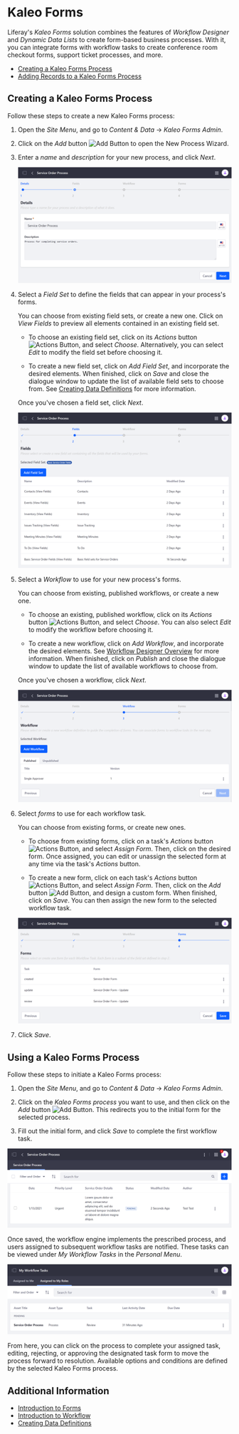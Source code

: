 # Kaleo Forms

Liferay's *Kaleo Forms* solution combines the features of *Workflow Designer* and *Dynamic Data Lists* to create form-based business processes. With it, you can integrate forms with workflow tasks to create conference room checkout forms, support ticket processes, and more.

* [Creating a Kaleo Forms Process](#creating-a-kaleo-forms-process)
* [Adding Records to a Kaleo Forms Process](#adding-records-to-a-process)

## Creating a Kaleo Forms Process

Follow these steps to create a new Kaleo Forms process:

1. Open the *Site Menu*, and go to *Content & Data* &rarr; *Kaleo Forms Admin*.

1. Click on the *Add* button ![Add Button](../../../images/icon-add.png) to open the New Process Wizard.

1. Enter a *name* and *description* for your new process, and click *Next*.

    ![Enter a name and description, and click Next.](./kaleo-forms/images/01.png)

1. Select a *Field Set* to define the fields that can appear in your process's forms.

   You can choose from existing field sets, or create a new one. Click on *View Fields* to preview all elements contained in an existing field set.

   * To choose an existing field set, click on its *Actions* button ![Actions Button](../../../images/icon-add.png), and select *Choose*. Alternatively, you can select *Edit* to modify the field set before choosing it.

   * To create a new field set, click on *Add Field Set*, and incorporate the desired elements. When finished, click on *Save* and close the dialogue window to update the list of available field sets to choose from. See [Creating Data Definitions](../dynamic-data-lists/creating-data-definitions.md) for more information.

   Once you've chosen a field set, click *Next*.

   ![Select a Field Set to define the fields for your process's forms, an click Next.](./kaleo-forms/images/02.png)

1. Select a *Workflow* to use for your new process's forms.

   You can choose from existing, published workflows, or create a new one.

   * To choose an existing, published workflow, click on its *Actions* button ![Actions Button](../../../images/icon-actions.png), and select *Choose*. You can also select *Edit* to modify the workflow before choosing it.

   * To create a new workflow, click on *Add Workflow*, and incorporate the desired elements. See [Workflow Designer Overview](../../workflow/designing-and-managing-workflows/workflow-designer-overview.md) for more information. When finished, click on *Publish* and close the dialogue window to update the list of available workflows to choose from.

   Once you've chosen a workflow, click *Next*.

   ![Select a Workflow to use for your new process's forms, and click Next.](./kaleo-forms/images/03.png)

1. Select *forms* to use for each workflow task.

   You can choose from existing forms, or create new ones.

   * To choose from existing forms, click on a task's *Actions* button ![Actions Button](../../../images/icon-actions.png), and select *Assign Form*. Then, click on the desired form. Once assigned, you can edit or unassign the selected form at any time via the task's *Actions* button.

   * To create a new form, click on each task's *Actions* button ![Actions Button](../../../images/icon-actions.png), and select *Assign Form*. Then, click on the *Add* button ![Add Button](../../../images/icon-add.png), and design a custom form. When finished, click on *Save*. You can then assign the new form to the selected workflow task.

   ![Select forms to use for each workflow task, and click Save.](./kaleo-forms/images/04.png)

1. Click *Save*.

## Using a Kaleo Forms Process

Follow these steps to initiate a Kaleo Forms process:

1. Open the *Site Menu*, and go to *Content & Data* &rarr; *Kaleo Forms Admin*.

1. Click on the *Kaleo Forms process* you want to use, and then click on the *Add* button ![Add Button](../../../images/icon-add.png). This redirects you to the initial form for the selected process.

1. Fill out the initial form, and click *Save* to complete the first workflow task.

![Fill out the initial form, and click Save to initiate the Kaleo Forms process.](./kaleo-forms/images/05.png)

Once saved, the workflow engine implements the prescribed process, and users assigned to subsequent workflow tasks are notified. These tasks can be viewed under *My Workflow Tasks* in the *Personal Menu*.

![View Kaleo process tasks assigned to you or your role under My Workflow Tasks in the Personal Menu.](./kaleo-forms/images/06.png)

From here, you can click on the process to complete your assigned task, editing, rejecting, or approving the designated task form to move the process forward to resolution. Available options and conditions are defined by the selected Kaleo Forms process.

## Additional Information

* [Introduction to Forms](../introduction-to-forms.md)
* [Introduction to Workflow](../../workflow/introduction-to-workflow.md)
* [Creating Data Definitions](../dynamic-data-lists/creating-data-definitions.md)